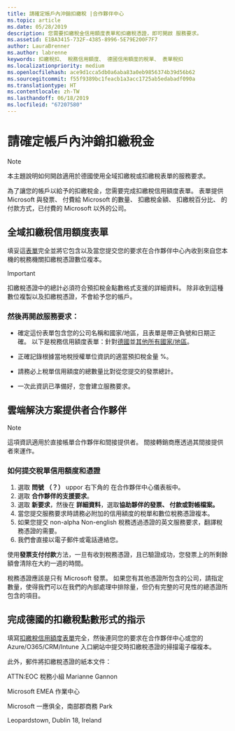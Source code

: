 ```yaml
---
title: 請確定帳戶內沖銷扣繳稅 |合作夥伴中心
ms.topic: article
ms.date: 05/28/2019
description: 您需要扣繳稅金信用額度表單和扣繳稅憑證，即可開啟 服務要求。
ms.assetid: E1BA3415-732F-4385-8996-5E79E200F7F7
author: LauraBrenner
ms.author: labrenne
keywords: 扣繳稅扣、 稅務信用額度、 德國信用額度的稅單、 表單稅扣
ms.localizationpriority: medium
ms.openlocfilehash: ace9d1cca5db0a6aba83a0eb9856374b39d56b62
ms.sourcegitcommit: f55f9389bc1feacb1a3acc1725ab5edabadf090a
ms.translationtype: HT
ms.contentlocale: zh-TW
ms.lasthandoff: 06/18/2019
ms.locfileid: "67207580"
---
```

# <a name="make-sure-you-are-credited-for-withholding-tax"></a>請確定帳戶內沖銷扣繳稅金

>[!Note]
>本主題說明如何開啟適用於德國使用全域扣繳稅或扣繳稅表單的服務要求。

為了讓您的帳戶以給予的扣繳稅金，您需要完成扣繳稅信用額度表單。 表單提供 Microsoft 與發票、 付費給 Microsoft 的數量、 扣繳稅金額、 扣繳稅百分比、 的付款方式，已付費的 Microsoft 以外的公司。  

## <a name="global-withholding-tax-credit-form"></a>全域扣繳稅信用額度表單

填妥這[表單](https://query.prod.cms.rt.microsoft.com/cms/api/am/binary/RE30311)完全並將它包含以及當您提交您的要求在合作夥伴中心內收到來自您本機的稅務機關扣繳稅憑證數位複本。
>[!IMPORTANT]
>扣繳稅憑證中的總計必須符合預扣稅金點數格式支援的詳細資料。 除非收到這種數位複製以及扣繳稅憑證，不會給予您的帳戶。

### <a name="before-opening-the-service-request"></a>然後再開啟服務要求：

- 確定這份表單包含您的公司名稱和國家/地區，且表單是帶正負號和日期正確。 以下是稅務信用額度表單：針對[德國](https://query.prod.cms.rt.microsoft.com/cms/api/am/binary/RE305Lo)並[其他所有國家/地區](https://query.prod.cms.rt.microsoft.com/cms/api/am/binary/RE30311)。

- 正確記錄根據當地稅授權單位資訊的適當預扣稅金量 %。

- 請務必上稅單信用額度的總數量比對從您提交的發票總計。 

- 一次此資訊已準備好，您會建立服務要求。

## <a name="cloud-solution-provider-partners"></a>雲端解決方案提供者合作夥伴

>[!Note]
>這項資訊適用於直接帳單合作夥伴和間接提供者。 間接轉銷商應透過其間接提供者來運作。

### <a name="how-to-submit-the-tax-credit-form-and-the-certificates"></a>如何提交稅單信用額度和憑證

1. 選取 **問號** **（？）** uppor 右下角的 在合作夥伴中心儀表板中。
2. 選取 **合作夥伴的支援要求**。
3. 選取 **新要求**，然後在 **詳細資料**，選取**協助夥伴的發票、 付款或對帳檔案。**
4. 當您提交服務要求時請務必附加的信用額度的稅單和數位稅務憑證複本。
5. 如果您提交 non-alpha Non-english 稅務透過憑證的英文服務要求，翻譯稅務憑證的需要。
6. 我們會直接以電子郵件或電話連絡您。

使用**發票支付付款**方法，一旦有收到稅務憑證，且已驗證成功，您發票上的所剩餘額會清除在大約一週的時間。 

稅務憑證應該是只有 Microsoft 發票。 如果您有其他憑證所包含的公司，請指定數量，使得我們可以在我們的內部處理中排除量，但仍有完整的可見性的總憑證所包含的項目。 

## <a name="instructions-for-completing-the-withholding-tax-credit-form-for-germany"></a>完成德國的扣繳稅點數形式的指示

填寫[扣繳稅信用額度表單](https://query.prod.cms.rt.microsoft.com/cms/api/am/binary/RE305Lo)完全，然後連同您的要求在合作夥伴中心或您的 Azure/O365/CRM/Intune 入口網站中提交時扣繳稅憑證的掃描電子檔複本。 

此外，郵件將扣繳稅憑證的紙本文件：

ATTN:EOC 稅務小組 Marianne Gannon

Microsoft EMEA 作業中心

Microsoft 一應俱全，南部郡商務 Park

Leopardstown, Dublin 18, Ireland
